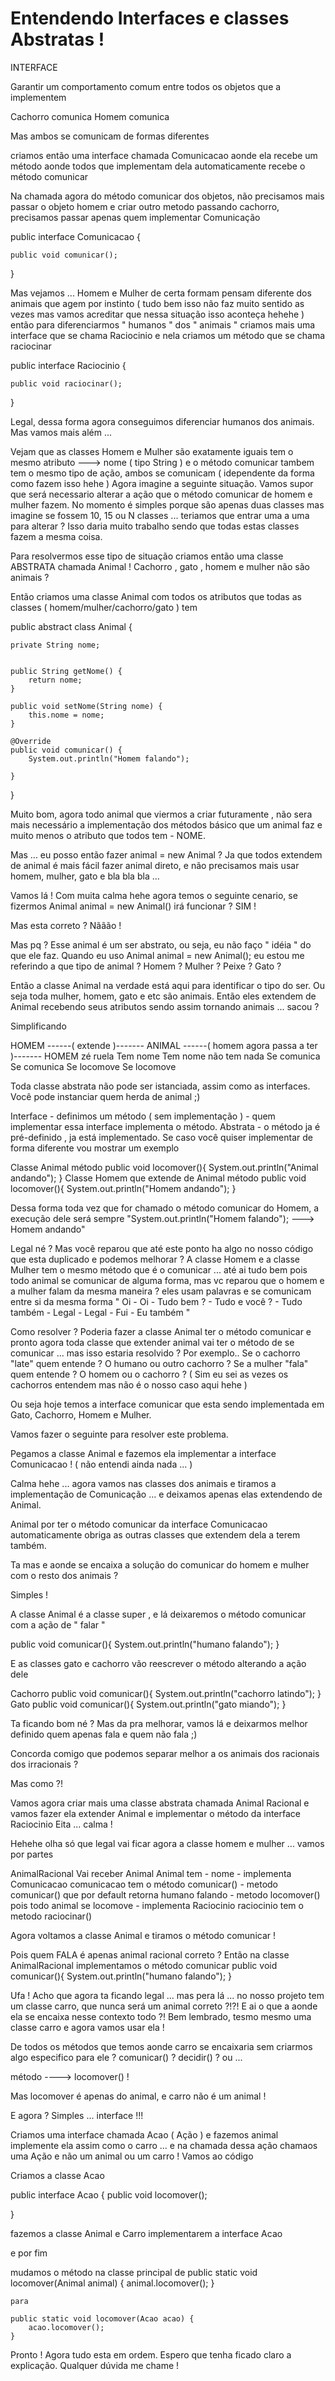 # Entendendo Interfaces e classes Abstratas !

INTERFACE

Garantir um comportamento comum entre todos os objetos que a implementem

Cachorro comunica 
Homem comunica 

Mas ambos se comunicam de formas diferentes

criamos então uma interface chamada Comunicacao aonde ela recebe um método aonde todos que implementam dela automaticamente recebe o método comunicar

Na chamada agora do método comunicar dos objetos, não precisamos mais passar o objeto homem e criar outro metodo passando cachorro, precisamos passar apenas quem implementar Comunicação

public interface Comunicacao {

	public void comunicar();
}

Mas vejamos ... Homem e Mulher de certa formam pensam diferente dos animais que agem por instinto ( tudo bem isso não faz muito sentido as vezes mas vamos acreditar que nessa situação isso aconteça hehehe ) então para diferenciarmos " humanos " dos " animais " criamos mais uma interface que se chama Raciocinio e nela criamos um método que se chama raciocinar 

public interface Raciocinio {

	public void raciocinar();

}

Legal, dessa forma agora conseguimos diferenciar humanos dos animais. Mas vamos mais além ...


Vejam que as classes Homem e Mulher são exatamente iguais
tem o mesmo atributo ---> nome ( tipo String )
e o método comunicar tambem tem o mesmo tipo de ação, ambos se comunicam ( idependente da forma como fazem isso hehe )
Agora imagine a seguinte situação. Vamos supor que será necessario alterar a ação que o método comunicar de homem e mulher fazem. No momento é simples porque são apenas duas classes mas imagine se fossem 10, 15 ou N classes ... teriamos que entrar uma a uma para alterar ? Isso daria muito trabalho sendo que todas estas classes fazem a mesma coisa.

Para resolvermos esse tipo de situação criamos então uma classe ABSTRATA chamada Animal !
Cachorro , gato , homem e mulher não são animais ?

Então criamos uma classe Animal com todos os atributos que todas as classes ( homem/mulher/cachorro/gato ) tem 

public abstract class Animal {

	private String nome;
	

	public String getNome() {
		return nome;
	}

	public void setNome(String nome) {
		this.nome = nome;
	}

	@Override
	public void comunicar() {
		System.out.println("Homem falando");
		
	}

}

Muito bom, agora todo animal que viermos a criar futuramente , não sera mais necessário a implementação dos métodos básico que um animal faz e muito menos o atributo que todos tem - NOME.

Mas ... eu posso então fazer animal = new Animal ? Ja que todos extendem de animal é mais fácil fazer animal direto, e não precisamos mais usar homem, mulher, gato e bla bla bla ...



Vamos lá ! Com muita calma hehe agora temos o seguinte cenario, se fizermos Animal animal = new Animal() irá funcionar ? 
SIM ! 

Mas esta correto ? 
Nããão ! 

Mas pq  ?
Esse animal é um ser abstrato, ou seja, eu não faço " idéia " do que ele faz. Quando eu uso Animal animal = new Animal(); eu estou me referindo a que tipo de animal ? Homem ? Mulher ? Peixe ? Gato ?

Então a classe Animal na verdade está aqui para identificar o tipo do ser. Ou seja toda mulher, homem, gato e etc são animais. Então eles extendem de Animal recebendo seus atributos sendo assim tornando animais ... sacou ? 

Simplificando 

HOMEM ------( extende )------- ANIMAL ------( homem agora passa a ter )------- HOMEM
zé ruela 						Tem nome										Tem nome
não tem nada					Se comunica										Se comunica
								Se locomove										Se locomove
			
			

Toda classe abstrata não pode ser istanciada, assim como as interfaces. Você pode instanciar quem herda de animal ;)

Interface - definimos um método ( sem implementação ) - quem implementar essa interface implementa o método.
Abstrata - o método ja é pré-definido , ja está implementado. Se caso você quiser implementar de forma diferente vou mostrar um exemplo

Classe Animal 
	método 
		public void locomover(){
			System.out.println("Animal andando");
		}
Classe Homem que extende de Animal
	método 
		public void locomover(){
			System.out.println("Homem andando");
		}
		
Dessa forma toda vez que for chamado o método comunicar do Homem, a execução dele será sempre "System.out.println("Homem falando"); ---> Homem andando"


Legal né ? Mas você reparou que até este ponto ha algo no nosso código que esta duplicado e podemos melhorar ? 
A classe Homem e a classe Mulher tem o mesmo método que é o comunicar ... até ai tudo bem pois todo animal se comunicar de alguma forma, mas vc reparou que o homem e a mulher falam da mesma maneira ? eles usam palavras e se comunicam entre si da mesma forma " Oi - Oi - Tudo bem ? - Tudo e você ? - Tudo também - Legal - Legal - Fui - Eu também " 

Como resolver ?
Poderia fazer a classe Animal ter o método comunicar e pronto agora toda classe que extender animal vai ter o método de se comunicar ... mas isso estaria resolvido ? 
Por exemplo..
Se o cachorro "late" quem entende ? O humano ou outro cachorro ?
Se a mulher "fala" quem entende ? O homem ou o cachorro ? ( Sim eu sei as vezes os cachorros entendem mas não é o nosso caso aqui hehe )

Ou seja hoje temos a interface comunicar que esta sendo implementada em Gato, Cachorro, Homem e Mulher. 

Vamos fazer o seguinte para resolver este problema. 

Pegamos a classe Animal e fazemos ela implementar a interface Comunicacao !  ( não entendi ainda nada ... )

Calma hehe ... agora vamos nas classes dos animais e tiramos a implementação de Comunicação ... e deixamos apenas elas extendendo de Animal.

Animal por ter o método comunicar da interface Comunicacao automaticamente obriga as outras classes que extendem dela a terem também.

Ta mas e aonde se encaixa a solução do comunicar do homem e mulher com o resto dos animais ? 

Simples ! 

A classe Animal é a classe super , e lá deixaremos o método comunicar com a ação de " falar "

public void comunicar(){
			System.out.println("humano falando");
		}

E as classes gato e cachorro vão reescrever o método alterando a ação dele

Cachorro
	public void comunicar(){
			System.out.println("cachorro latindo");
		}
Gato
public void comunicar(){
			System.out.println("gato miando");
		}



Ta ficando bom né ? Mas da pra melhorar, vamos lá e deixarmos melhor definido quem apenas fala e quem não fala ;)  

Concorda comigo que podemos separar melhor a os animais dos racionais dos irracionais ? 

Mas como ?! 

Vamos agora criar mais uma classe abstrata chamada Animal Racional e vamos fazer ela extender Animal e implementar o método da interface Raciocinio
Eita ... calma !

Hehehe olha só que legal vai ficar agora a classe homem e mulher ... vamos por partes

AnimalRacional
	Vai receber Animal
					Animal tem
							- nome
							- implementa Comunicacao
								comunicacao tem o método comunicar()
							- metodo comunicar() que por default retorna humano falando
							- metodo locomover() pois todo animal se locomove
							- implementa Raciocinio
								raciocinio tem o metodo raciocinar()


Agora voltamos a classe Animal e tiramos o método comunicar !

Pois quem FALA é apenas animal racional correto ? Então na classe AnimalRacional implementamos o método comunicar
	public void comunicar(){
		System.out.println("humano falando");
	}


Ufa ! Acho que agora ta ficando legal ... mas pera lá ... no nosso projeto tem um classe carro, que nunca será um animal correto ?!?! E ai o que a aonde ela se encaixa nesse contexto todo ?!
Bem lembrado, tesmo mesmo uma classe carro e agora vamos usar ela !


De todos os métodos que temos aonde carro se encaixaria sem criarmos algo especifico para ele ? comunicar() ? decidir() ? ou ...

método ----> locomover() !

Mas locomover é apenas do animal, e carro não é um animal !

E agora ? Simples ... interface !!!

Criamos uma interface chamada Acao ( Ação ) e fazemos animal implemente ela assim como o carro ... e na chamada dessa ação chamaos uma Ação e não um animal ou um carro !
Vamos ao código 

Criamos a classe Acao

public interface Acao {
	public void locomover();

}

fazemos a classe Animal e Carro implementarem a interface Acao

e por fim 

mudamos o método na classe principal de 
	public static void locomover(Animal animal) {
		animal.locomover();
	}
	
	para 
	
	public static void locomover(Acao acao) {
		acao.locomover();
	}

Pronto ! Agora tudo esta em ordem. Espero que tenha ficado claro a explicação. 
Qualquer dúvida me chame !




